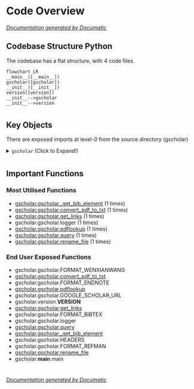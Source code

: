 # Code Overview

[_Documentation generated by Documatic_](https://www.documatic.com)

<!---Documatic-section-Codebase Structure Python-start--->
## Codebase Structure Python

The codebase has a flat structure, with 4 code files.

<!---Documatic-block-system_architecture-start--->
```mermaid
flowchart LR
__main__([__main__])
gscholar([gscholar])
__init__([__init__])
version([version])
__init__-->gscholar
__init__-->version
```
<!---Documatic-block-system_architecture-end--->

# #
<!---Documatic-section-Codebase Structure Python-end--->

<!---Documatic-section-Key Objects-start--->
## Key Objects

There are exposed imports at level-0
from the source directory (gscholar)

<!---Documatic-block-gscholar-start--->
<details>
	<summary><code>gscholar</code> (Click to Expand!)</summary>

* `gscholar.gscholar.FORMAT_BIBTEX`
* `gscholar.gscholar.FORMAT_ENDNOTE`
* `gscholar.gscholar.FORMAT_REFMAN`
* `gscholar.gscholar.FORMAT_WENXIANWANG`
* `gscholar.gscholar.GOOGLE_SCHOLAR_URL`
* `gscholar.gscholar.HEADERS`
* `gscholar.gscholar._get_bib_element`
* `gscholar.gscholar.convert_pdf_to_txt`
* `gscholar.gscholar.get_links`
* `gscholar.gscholar.logger`
* `gscholar.gscholar.pdflookup`
* `gscholar.gscholar.query`
* `gscholar.gscholar.rename_file`
* `gscholar.version.__VERSION__`
</details>
<!---Documatic-block-gscholar-end--->

# #
<!---Documatic-section-Key Objects-end--->

<!---Documatic-section-Important Functions-start--->
## Important Functions

<!---Documatic-block-important_funcs-start--->
<!---Documatic-block-most_used_funcs-start--->
### Most Utilised Functions

* [gscholar.gscholar._get_bib_element](4-gscholar_gscholar.md#gscholar.gscholar._get_bib_element) (1 times)
* [gscholar.gscholar.convert_pdf_to_txt](4-gscholar_gscholar.md#gscholar.gscholar.convert_pdf_to_txt) (1 times)
* [gscholar.gscholar.get_links](4-gscholar_gscholar.md#gscholar.gscholar.get_links) (1 times)
* gscholar.gscholar.logger (1 times)
* [gscholar.gscholar.pdflookup](4-gscholar_gscholar.md#gscholar.gscholar.pdflookup) (1 times)
* [gscholar.gscholar.query](4-gscholar_gscholar.md#gscholar.gscholar.query) (1 times)
* [gscholar.gscholar.rename_file](4-gscholar_gscholar.md#gscholar.gscholar.rename_file) (1 times)
<!---Documatic-block-most_used_funcs-end--->

<!---Documatic-block-end_user_funcs-start--->
### End User Exposed Functions

* gscholar.gscholar.FORMAT_WENXIANWANG
* [gscholar.gscholar.convert_pdf_to_txt](4-gscholar_gscholar.md#gscholar.gscholar.convert_pdf_to_txt)
* gscholar.gscholar.FORMAT_ENDNOTE
* [gscholar.gscholar.pdflookup](4-gscholar_gscholar.md#gscholar.gscholar.pdflookup)
* gscholar.gscholar.GOOGLE_SCHOLAR_URL
* gscholar.version.__VERSION__
* [gscholar.gscholar.get_links](4-gscholar_gscholar.md#gscholar.gscholar.get_links)
* gscholar.gscholar.FORMAT_BIBTEX
* gscholar.gscholar.logger
* [gscholar.gscholar.query](4-gscholar_gscholar.md#gscholar.gscholar.query)
* [gscholar.gscholar._get_bib_element](4-gscholar_gscholar.md#gscholar.gscholar._get_bib_element)
* gscholar.gscholar.HEADERS
* gscholar.gscholar.FORMAT_REFMAN
* [gscholar.gscholar.rename_file](4-gscholar_gscholar.md#gscholar.gscholar.rename_file)
* gscholar.__main__.main
<!---Documatic-block-end_user_funcs-end--->
<!---Documatic-block-important_funcs-end--->

# #
<!---Documatic-section-Important Functions-end--->

[_Documentation generated by Documatic_](https://www.documatic.com)